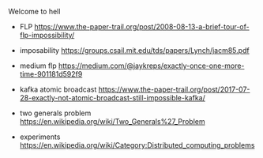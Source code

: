  Welcome to hell
 
 - FLP https://www.the-paper-trail.org/post/2008-08-13-a-brief-tour-of-flp-impossibility/
 - imposability https://groups.csail.mit.edu/tds/papers/Lynch/jacm85.pdf
 - medium flp https://medium.com/@jaykreps/exactly-once-one-more-time-901181d592f9
 - kafka atomic broadcast https://www.the-paper-trail.org/post/2017-07-28-exactly-not-atomic-broadcast-still-impossible-kafka/
 - two generals problem https://en.wikipedia.org/wiki/Two_Generals%27_Problem
 
 - experiments https://en.wikipedia.org/wiki/Category:Distributed_computing_problems

